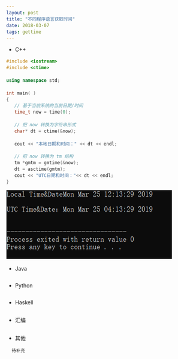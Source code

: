 ```yaml
---
layout: post
title: "不同程序语言获取时间"
date: 2018-03-07
tags: gettime
---
```



* C++

```c++
#include <iostream>
#include <ctime>

using namespace std;

int main( )
{
   // 基于当前系统的当前日期/时间
   time_t now = time(0);

   // 把 now 转换为字符串形式
   char* dt = ctime(&now);

   cout << "本地日期和时间：" << dt << endl;

   // 把 now 转换为 tm 结构
   tm *gmtm = gmtime(&now);
   dt = asctime(gmtm);
   cout << "UTC日期和时间："<< dt << endl;
}
```

![结果](../images/posts/gettime/1.png "C++输出结果")



* Java

```

```

* Python

```

```

* Haskell

```

```

* 汇编

```

```

* 其他


```
  待补充


```
